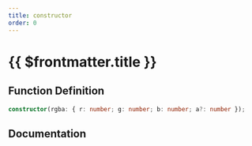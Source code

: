 ```yaml
---
title: constructor
order: 0
---
```


# {{ $frontmatter.title }}

## Function Definition

```ts
constructor(rgba: { r: number; g: number; b: number; a?: number });
```

## Documentation

<!--@include: ./parts/constructor.md-->
